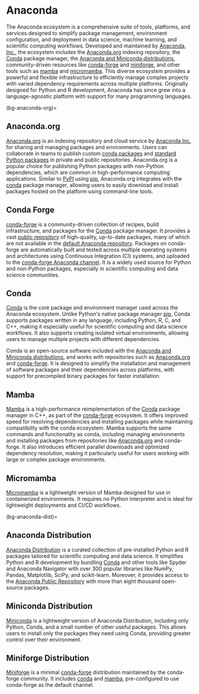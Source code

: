 # Anaconda

The Anaconda ecosystem is a comprehensive suite of tools, platforms, 
and services designed to simplify package management, environment configuration, 
and deployment in data science, machine learning, and scientific computing workflows. 
Developed and maintained by [Anaconda, Inc.](https://www.anaconda.com),
the ecosystem includes the [Anaconda.org](#bg-anaconda-org) indexing repository,
the [Conda](#bg-conda) package manager, the [Anaconda and Miniconda distributions](#bg-anaconda-dist),
community-driven resources like [conda-forge](#bg-conda-forge) and [miniforge](#bg-miniforge),
and other tools such as [mamba](#bg-mamba) and [micromamba](#bg-mamba).
This diverse ecosystem provides a powerful and flexible infrastructure 
to efficiently manage complex projects with varied dependency requirements 
across multiple platforms.
Originally designed for Python and R development,
Anaconda has since grew into a language-agnostic platform
with support for many programming languages.


(bg-anaconda-org)=
## Anaconda.org

[Anaconda.org](http://www.anaconda.org/)
is an indexing repository and cloud service
by [Anaconda Inc.](http://anaconda.com/)
for sharing and managing packages and environments.
Users can collaborate in teams 
to publish custom [conda packages](https://docs.conda.io/projects/conda/en/stable/user-guide/concepts/packages.html)
and [standard Python packages](https://docs.anaconda.com/anacondaorg/user-guide/packages/standard-python-packages/)
in private and public repositories.
Anaconda.org is a popular choice
for publishing Python packages with non-Python dependencies,
which are common in high-performance computing applications.
Similar to [PyPI](#bg-pypi) using [pip](#bg-pip),
Anaconda.org integrates with the [conda](#bg-conda) package manager, 
allowing users to easily download and install packages 
hosted on the platform using command-line tools.


## Conda Forge

[conda-forge](https://conda-forge.org/) is a community-driven collection of recipes,
build infrastructure, and packages for the [Conda](#bg-conda) package manager.
It provides a vast [public repository](https://github.com/conda-forge/feedstocks) 
of high-quality, up-to-date packages,
many of which are not available in the [default Anaconda repository](https://repo.anaconda.com/pkgs/).
Packages on conda-forge are automatically built
and tested across multiple operating systems and architectures
using Continuous Integration (CI) systems,
and uploaded to the [conda-forge Anaconda channel](https://anaconda.org/conda-forge).
It is a widely used source for Python and non-Python packages,
especially in scientific computing and data science communities.


## Conda

[Conda](https://docs.conda.io) 
is the core package and environment manager used across the Anaconda ecosystem.
Unlike Python's native package manager [pip](#bg-pip), 
Conda supports packages written in any language, 
including Python, R, C, and C++, 
making it especially useful for scientific computing and data science workflows.
It also supports creating isolated virtual environments,
allowing users to manage multiple projects with different dependencies.

Conda is an open-source software
included with the [Anaconda and Miniconda distributions](#bg-anaconda-dist),
and works with repositories such as [Anaconda.org](#bg-anaconda-org) and [conda-forge](#bg-conda-forge).
It is designed to simplify the installation and management 
of software packages and their dependencies across platforms,
with support for precompiled binary packages for faster installation. 


## Mamba

[Mamba](https://mamba.readthedocs.io/) is a high-performance
reimplementation of the [Conda](#bg-conda) package manager in C++,
as part of the [conda-forge](#bg-conda-forge) ecosystem.
It offers improved speed for resolving dependencies and installing packages
while maintaining compatibility with the conda ecosystem.
Mamba supports the same commands and functionality as conda,
including managing environments and installing packages
from repositories like [Anaconda.org](#bg-anaconda-org) and conda-forge.
It also introduces efficient parallel downloads
and optimized dependency resolution,
making it particularly useful for users
working with large or complex package environments.


## Micromamba

[Micromamba](https://mamba.readthedocs.io/en/latest/user_guide/micromamba.html) 
is a lightweight version of Mamba 
designed for use in containerized environments. 
It requires no Python interpreter 
and is ideal for lightweight deployments and CI/CD workflows.


(bg-anaconda-dist)=
## Anaconda Distribution

[Anaconda Distribution](https://docs.anaconda.com/anaconda/) is a curated collection 
of pre-installed Python and R packages tailored for scientific computing and data science.
It simplifies Python and R development 
by bundling [Conda](#bg-conda)
and other tools like Spyder and Anaconda Navigator
with over 300 popular libraries like 
NumPy, Pandas, Matplotlib, SciPy, and scikit-learn.
Moreover, it provides access to the [Anaconda Public Repository](https://repo.anaconda.com/pkgs/)
with more than eight thousand open-source packages.


## Miniconda Distribution

[Miniconda](https://docs.anaconda.com/miniconda/) 
is a lightweight version of Anaconda Distribution, 
including only Python, Conda, and a small number of other useful packages.
This allows users to install only the packages they need using Conda, 
providing greater control over their environment.


## Miniforge Distribution

[Miniforge](https://github.com/conda-forge/miniforge) 
is a minimal [conda-forge](#bg-conda-forge) distribution 
maintained by the conda-forge community.
It includes [conda](#bg-conda) and [mamba](#bg-mamba), 
pre-configured to use conda-forge as the default channel.
